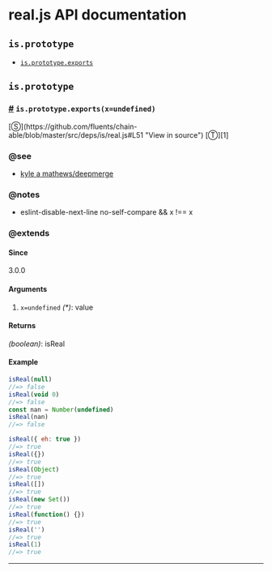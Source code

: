 # real.js API documentation

<!-- div class="toc-container" -->

<!-- div -->

## `is.prototype`
* <a href="#is-prototype-exports">`is.prototype.exports`</a>

<!-- /div -->

<!-- /div -->

<!-- div class="doc-container" -->

<!-- div -->

## `is.prototype`

<!-- div -->

<h3 id="is-prototype-exports"><a href="#is-prototype-exports">#</a>&nbsp;<code>is.prototype.exports(x=undefined)</code></h3>
[&#x24C8;](https://github.com/fluents/chain-able/blob/master/src/deps/is/real.js#L51 "View in source") [&#x24C9;][1]




### @see 

* <a href="https://github.com/KyleAMathews/deepmerge">kyle a mathews/deepmerge</a>

### @notes 

* eslint-disable-next-line no-self-compare
      && x !== x
 

### @extends



#### Since
3.0.0

#### Arguments
1. `x=undefined` *(&#42;)*: value

#### Returns
*(boolean)*: isReal

#### Example
```js
isReal(null)
//=> false
isReal(void 0)
//=> false
const nan = Number(undefined)
isReal(nan)
//=> false

isReal({ eh: true })
//=> true
isReal({})
//=> true
isReal(Object)
//=> true
isReal([])
//=> true
isReal(new Set())
//=> true
isReal(function() {})
//=> true
isReal('')
//=> true
isReal(1)
//=> true

```
---

<!-- /div -->

<!-- /div -->

<!-- /div -->

 [1]: #is.prototype "Jump back to the TOC."

